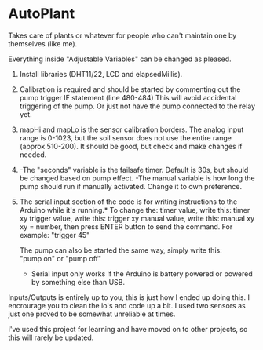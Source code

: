 # AutoPlant
Takes care of plants or whatever for people who can't maintain one by themselves (like me).  


  Everything inside "Adjustable Variables" can be changed as pleased.

  1. Install libraries (DHT11/22, LCD and elapsedMillis). 

  2. Calibration is required and should be started by commenting out the pump trigger IF statement (line 480-484) 
     This will avoid accidental triggering of the pump. Or just not have the pump connected to the relay yet. 

  3. mapHi and mapLo is the sensor calibration borders. The analog input range is 0-1023, but the soil sensor
     does not use the entire range (approx 510-200). It should be good, but check and make changes if needed. 
  
  4. -The "seconds" variable is the failsafe timer. Default is 30s, but should be changed based on pump effect.
     -The manual variable is how long the pump should run if manually activated. Change it to own preference. 

  5. The serial input section of the code is for writing instructions to the Arduino while it's running.* 
     To change the:
     timer value,   write this: timer xy
     trigger value, write this: trigger xy
     manual value,  write this: manual xy
     xy = number, then press ENTER button to send the command. For example: "trigger 45"

     The pump can also be started the same way, simply write this:  
     "pump on" or "pump off"

     * Serial input only works if the Arduino is battery powered or powered by something else than USB. 

Inputs/Outputs is entirely up to you, this is just how I ended up doing this. I encrourage you to clean the io's and code up a bit. 
I used two sensors as just one proved to be somewhat unreliable at times. 

I've used this project for learning and have moved on to other projects, so this will rarely be updated. 
